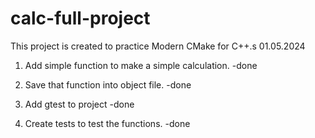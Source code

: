 # calc-full-project
This project is created to practice Modern CMake for C++.s
01.05.2024
1. Add simple function to make a simple calculation. -done
2. Save that function into object file. -done

3. Add gtest to project -done
4. Create tests to test the functions. -done